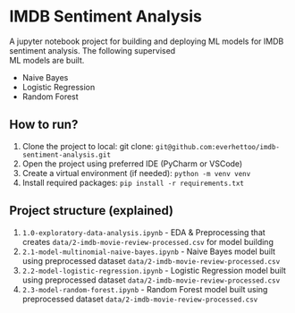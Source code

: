 # IMDB Sentiment Analysis
A jupyter notebook project for building and deploying ML models for IMDB sentiment analysis. The following supervised \
ML models are built.
- Naive Bayes
- Logistic Regression
- Random Forest

## How to run?
1. Clone the project to local: git clone: `git@github.com:everhettoo/imdb-sentiment-analysis.git`
2. Open the project using preferred IDE (PyCharm or VSCode)
3. Create a virtual environment (if needed): `python -m venv venv `
4. Install required packages: `pip install -r requirements.txt`

## Project structure (explained)
1. `1.0-exploratory-data-analysis.ipynb` - EDA & Preprocessing that creates `data/2-imdb-movie-review-processed.csv` for model building
2. `2.1-model-multinomial-naive-bayes.ipynb` - Naive Bayes model built using preprocessed dataset `data/2-imdb-movie-review-processed.csv`
3. `2.2-model-logistic-regression.ipynb` - Logistic Regression model built using preprocessed dataset `data/2-imdb-movie-review-processed.csv`
4. `2.3-model-random-forest.ipynb` - Random Forest model built using preprocessed dataset `data/2-imdb-movie-review-processed.csv`